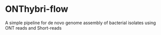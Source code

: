 # ONThybri-flow
A simple pipeline for de novo genome assembly of bacterial isolates using ONT reads and Short-reads
